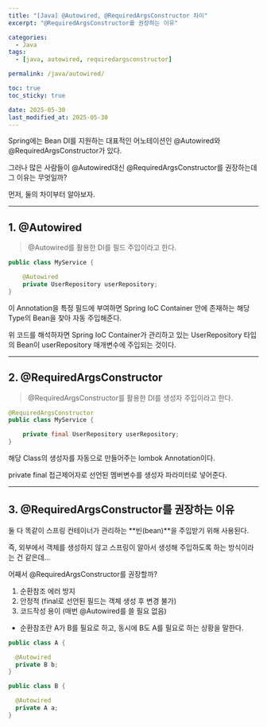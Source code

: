 ```yaml
---
title: "[Java] @Autowired, @RequiredArgsConstructor 차이"
excerpt: "@RequiredArgsConstructor를 권장하는 이유"

categories:
  - Java
tags:
  - [java, autowired, requiredargsconstructor]

permalink: /java/autowired/

toc: true
toc_sticky: true

date: 2025-05-30
last_modified_at: 2025-05-30
---
```


Spring에는 Bean DI를 지원하는 대표적인 어노테이션인 @Autowired와 @RequiredArgsConstructor가 있다.

그러나 많은 사람들이 @Autowired대신 @RequiredArgsConstructor를 권장하는데 그 이유는 무엇일까?

먼저, 둘의 차이부터 알아보자.

<hr>

## 1. @Autowired

>@Autowired를 활용한 DI를 필드 주입이라고 한다.

```java
public class MyService {

    @Autowired
    private UserRepository userRepository;
}
```

이 Annotation을 특정 필드에 부여하면 Spring IoC Container 안에 존재하는 해당 Type의 Bean을 찾아 자동 주입해준다.

위 코드를 해석하자면 Spring IoC Container가 관리하고 있는 UserRepository 타입의 Bean이 userRepository 매개변수에 주입되는 것이다.

<hr>

## 2. @RequiredArgsConstructor

>@RequiredArgsConstructor를 활용한 DI를 생성자 주입이라고 한다.

```java
@RequiredArgsConstructor
public class MyService {

    private final UserRepository userRepository;
}
```

해당 Class의 생성자를 자동으로 만들어주는 lombok Annotation이다.

private final 접근제어자로 선언된 멤버변수를 생성자 파라미터로 넣어준다.

<hr>

## 3. @RequiredArgsConstructor를 권장하는 이유

둘 다 똑같이 스프링 컨테이너가 관리하는 **빈(bean)**을 주입받기 위해 사용된다.

즉, 외부에서 객체를 생성하지 않고 스프링이 알아서 생성해 주입하도록 하는 방식이라는 건 같은데...

어째서 @RequiredArgsConstructor를 권장할까?

1. 순환참조 에러 방지
2. 안정적 (final로 선언된 필드는 객체 생성 후 변경 불가)
3. 코드작성 용이 (매번 @Autowired를 쓸 필요 없음)

* 순환참조란 A가 B를 필요로 하고, 동시에 B도 A를 필요로 하는 상황을 말한다.

```java
public class A {

  @Autowired
  private B b;
}

public class B {

  @Autowired
  private A a;
}
```
